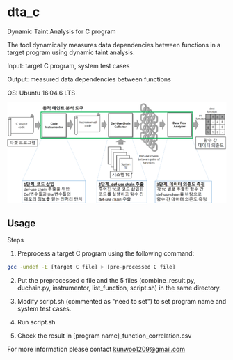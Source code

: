 # dta_c
Dynamic Taint Analysis for C program

The tool dynamically measures data dependencies between functions in a target program using dynamic taint analysis.

Input: target C program, system test cases

Output: measured data dependencies between functions

OS: Ubuntu 16.04.6 LTS

![](dta.png)

## Usage

Steps

1. Preprocess a target C program using the following command: 

```sh
gcc -undef -E [target C file] > [pre-processed C file]
```

2. Put the preprocessed c file and the 5 files (combine_result.py, duchain.py, instrumentor, list_function, script.sh) in the same directory.

2. Modify script.sh (commented as "need to set") to set program name and system test cases.

3. Run script.sh

4. Check the result in [program name]_function_correlation.csv



For more information please contact kunwoo1209@gmail.com
